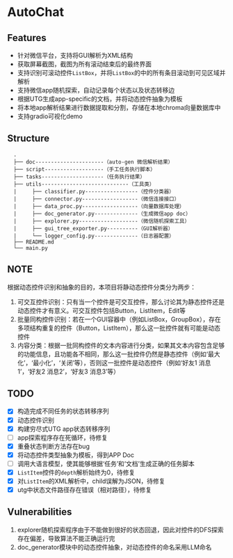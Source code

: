 # AutoChat

## Features

- 针对微信平台，支持将GUI解析为XML结构
- 获取屏幕截图，截图为所有滚动结束后的最终界面
- 支持识别可滚动控件`ListBox`，并将`ListBox`的中的所有条目滚动到可见区域并解析
- 支持微信app随机探索，自动记录每个状态以及状态转移边
- 根据UTG生成app-specific的文档，并将动态控件抽象为模板
- 将本地app解析结果进行数据提取和分割，存储在本地chroma向量数据库中
- 支持gradio可视化demo

## Structure

```
  .  
  ├── doc----------------------（auto-gen 微信解析结果）  
  ├── script-------------------（手工任务执行脚本）  
  ├── tasks--------------------（任务执行结果）
  ├── utils----------------------------（工具类）
  |     ├── classifier.py-----------------（控件分类器）   
  |     ├── connector.py------------------（微信连接接口）
  |     ├── data_proc.py------------------（向量数据库处理）
  |     ├── doc_generator.py--------------（生成微信app doc）
  |     ├── explorer.py-------------------（微信随机探索工具）
  |     ├── gui_tree_exporter.py----------（GUI解析器）
  |     └── logger_config.py--------------（日志器配置）
  ├── README.md
  └── main.py
```

## NOTE

根据动态控件识别和抽象的目的，本项目将静动态控件分类分为两步：
1. 可交互控件识别：只有当一个控件是可交互控件，那么讨论其为静态控件还是动态控件才有意义。可交互控件包括Button，ListItem，Edit等
2. 批量同构控件识别：若在一个GUI容器中（例如ListBox，GroupBox），存在多项结构重复的控件（Button，ListItem），那么这一批控件就有可能是动态控件
3. 内容分类：根据一批同构控件的文本内容进行分类，如果其文本内容包含足够的功能信息，且功能各不相同，那么这一批控件仍然是静态控件（例如‘最大化’，‘最小化’，‘关闭’等），否则这一批控件是动态控件（例如‘好友1 消息1’，‘好友2 消息2’，‘好友3 消息3’等）

## TODO

- [x] 构造完成不同任务的状态转移序列
- [x] 动态控件识别
- [x] 构建穷尽式UTG app状态转移序列
- [ ] app探索程序存在死循环，待修复
- [x] 重叠状态判断方法存在bug
- [x] 将动态控件类型抽象为模板，得到APP Doc
- [ ] 调用大语言模型，使其能够根据‘任务’和‘文档’生成正确的任务脚本
- [x] `ListItem`控件的`depth`解析始终为0，待修复
- [x] 对`ListItem`的XML解析中，child误解为JSON，待修复
- [x] utg中状态文件路径存在错误（相对路径），待修复

## Vulnerabilities

1. explorer随机探索程序由于不能做到很好的状态回退，因此对控件的DFS探索存在偏差，导致算法不能正确运行完
2. doc_generator模块中的动态控件抽象，对动态控件的命名采用LLM命名